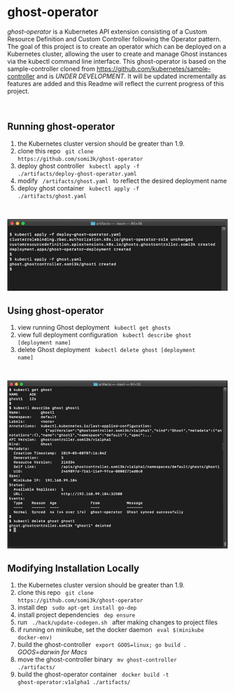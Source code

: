 # ghost-operator

*ghost-operator* is a Kubernetes API extension consisting of a Custom Resource Definition and Custom Controller following the Operator pattern.  The goal of this project is to create an operator which can be deployed on a Kubernetes cluster, allowing the user to create and manage Ghost instances via the kubectl command line interface.  This ghost-operator is based on the sample-controller cloned from https://github.com/kubernetes/sample-controller and is *UNDER DEVELOPMENT*.  It will be updated incrementally as features are added and this Readme will reflect the current progress of this project.

<br>


## Running ghost-operator
1. the Kubernetes cluster version should be greater than 1.9.
2. clone this repo <code> git clone https<span></span>://github.com/somi3k/ghost-operator </code>
3. deploy ghost controller <code> kubectl apply -f ./artifacts/deploy-ghost-operator.yaml </code>
4. modify <code> /artifacts/ghost.yaml </code> to reflect the desired deployment name
5. deploy ghost container <code> kubectl apply -f ./artifacts/ghost.yaml </code>
<br>

![ghost-operator setup](https://raw.githubusercontent.com/somi3k/ghost-operator/master/images/deploy.jpg)
<br>


## Using ghost-operator
1. view running Ghost deployment <code> kubectl get ghosts </code>
2. view full deployment configuration <code> kubectl describe ghost [deployment name]  </code>
3. delete Ghost deployment <code> kubectl delete ghost [deployment name] </code>
<br>

![ghost-operator status](https://raw.githubusercontent.com/somi3k/ghost-operator/master/images/status.jpg)
<br>


## Modifying Installation Locally
1. the Kubernetes cluster version should be greater than 1.9.
2. clone this repo <code> git clone https<span></span>://github.com/somi3k/ghost-operator </code>
3. install dep <code> sudo apt-get install go-dep </code>
4. install project dependencies <code> dep ensure </code>
5. run <code> ./hack/update-codegen.sh </code> after making changes to project files
5. if running on minikube, set the docker daemon <code> eval $(minikube docker-env) </code>
6. build the ghost-controller <code> export GOOS=linux; go build . </code> *GOOS=darwin for Macs*
7. move the ghost-controller binary <code> mv ghost-controller ./artifacts/ </code>
8. build the ghost-operator container <code> docker build -t ghost-operator:v1alpha1 ./artifacts/ </code>
